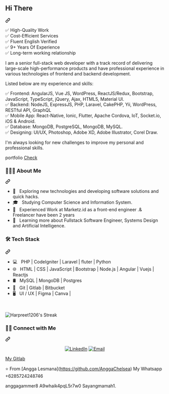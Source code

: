 <article class="markdown-body entry-content container-lg f5" itemprop="text"><div class="markdown-heading" dir="auto"><h2 class="heading-element" dir="auto">Hi There</h2><a id="user-content-hallo-there" class="anchor" aria-label="Permalink: Hallo There" href="#hallo-there"><svg class="octicon octicon-link" viewBox="0 0 16 16" version="1.1" width="16" height="16" aria-hidden="true"><path d="m7.775 3.275 1.25-1.25a3.5 3.5 0 1 1 4.95 4.95l-2.5 2.5a3.5 3.5 0 0 1-4.95 0 .751.751 0 0 1 .018-1.042.751.751 0 0 1 1.042-.018 1.998 1.998 0 0 0 2.83 0l2.5-2.5a2.002 2.002 0 0 0-2.83-2.83l-1.25 1.25a.751.751 0 0 1-1.042-.018.751.751 0 0 1-.018-1.042Zm-4.69 9.64a1.998 1.998 0 0 0 2.83 0l1.25-1.25a.751.751 0 0 1 1.042.018.751.751 0 0 1 .018 1.042l-1.25 1.25a3.5 3.5 0 1 1-4.95-4.95l2.5-2.5a3.5 3.5 0 0 1 4.95 0 .751.751 0 0 1-.018 1.042.751.751 0 0 1-1.042.018 1.998 1.998 0 0 0-2.83 0l-2.5 2.5a1.998 1.998 0 0 0 0 2.83Z"></path></svg></a></div>
<p dir="auto">
✅ High-Quality Work<br/>
✅ Cost-Efficient Services<br/>
✅ Fluent English Verified<br/>
✅ 9+ Years Of Experience<br/>
✅ Long-term working relationship<br/>

I am a senior full-stack web developer with a track record of delivering large-scale high-performance products and have professional experience in various technologies of frontend and backend development.

Listed below are my experience and skills:

✅ Frontend: AngularJS, Vue JS, WordPress, ReactJS/Redux, Bootstrap, JavaScript, TypeScript, jQuery, Ajax, HTML5, Material UI.<br/>
✅ Backend: NodeJS, ExpressJS, PHP, Laravel, CakePHP, Yii, WordPress, RESTful API, GraphQL<br/>
✅ Mobile App: React-Native, Ionic, Flutter, Apache Cordova, IoT, Socket.io, iOS & Android.<br/>
✅ Database: MongoDB, PostgreSQL, MongoDB, MySQL.<br/>
✅ Designing: UI/UX, Photoshop, Adobe XD, Adobe Illustrator, Corel Draw.<br/>

I'm always looking for new challenges to improve my personal and professional skills.</p>
<p dir="auto"></p>
portfolio
<a href="https://portfolio-and-blog-vert.vercel.app/" rel="nofollow">Check</a>
<div class="markdown-heading" dir="auto"><h3 class="heading-element" dir="auto"> 👨🏻&zwj;💻 About Me </h3><a id="user-content---about-me-" class="anchor" aria-label="Permalink:  👨🏻&zwj;💻 About Me " href="#--about-me-"><svg class="octicon octicon-link" viewBox="0 0 16 16" version="1.1" width="16" height="16" aria-hidden="true"><path d="m7.775 3.275 1.25-1.25a3.5 3.5 0 1 1 4.95 4.95l-2.5 2.5a3.5 3.5 0 0 1-4.95 0 .751.751 0 0 1 .018-1.042.751.751 0 0 1 1.042-.018 1.998 1.998 0 0 0 2.83 0l2.5-2.5a2.002 2.002 0 0 0-2.83-2.83l-1.25 1.25a.751.751 0 0 1-1.042-.018.751.751 0 0 1-.018-1.042Zm-4.69 9.64a1.998 1.998 0 0 0 2.83 0l1.25-1.25a.751.751 0 0 1 1.042.018.751.751 0 0 1 .018 1.042l-1.25 1.25a3.5 3.5 0 1 1-4.95-4.95l2.5-2.5a3.5 3.5 0 0 1 4.95 0 .751.751 0 0 1-.018 1.042.751.751 0 0 1-1.042.018 1.998 1.998 0 0 0-2.83 0l-2.5 2.5a1.998 1.998 0 0 0 0 2.83Z"></path></svg></a></div>
<ul dir="auto">
<li>🤔 &nbsp; Exploring new technologies and developing software solutions and quick hacks.</li>
<li>🎓 &nbsp; Studying Computer Science and Information System.</li>
<li>💼 &nbsp; Experienced Work at Marketz.id as a front-end engineer .&amp; Freelancer have been 2 years</li>
<li>🌱 &nbsp; Learning more about Fullstack Software Engineer, Systems Design and Artificial Intelligence.</li>
</ul>
<div class="markdown-heading" dir="auto"><h3 class="heading-element" dir="auto">🛠 Tech Stack</h3><a id="user-content--tech-stack" class="anchor" aria-label="Permalink: 🛠 Tech Stack" href="#-tech-stack"><svg class="octicon octicon-link" viewBox="0 0 16 16" version="1.1" width="16" height="16" aria-hidden="true"><path d="m7.775 3.275 1.25-1.25a3.5 3.5 0 1 1 4.95 4.95l-2.5 2.5a3.5 3.5 0 0 1-4.95 0 .751.751 0 0 1 .018-1.042.751.751 0 0 1 1.042-.018 1.998 1.998 0 0 0 2.83 0l2.5-2.5a2.002 2.002 0 0 0-2.83-2.83l-1.25 1.25a.751.751 0 0 1-1.042-.018.751.751 0 0 1-.018-1.042Zm-4.69 9.64a1.998 1.998 0 0 0 2.83 0l1.25-1.25a.751.751 0 0 1 1.042.018.751.751 0 0 1 .018 1.042l-1.25 1.25a3.5 3.5 0 1 1-4.95-4.95l2.5-2.5a3.5 3.5 0 0 1 4.95 0 .751.751 0 0 1-.018 1.042.751.751 0 0 1-1.042.018 1.998 1.998 0 0 0-2.83 0l-2.5 2.5a1.998 1.998 0 0 0 0 2.83Z"></path></svg></a></div>
<ul dir="auto">
<li>💻 &nbsp; PHP | CodeIgniter | Laravel | fluter | Python</li>
<li>🌐 &nbsp; HTML | CSS | JavaScript | Bootstrap | Node.js | Angular | Vuejs | Reactjs</li>
<li>🛢 &nbsp; MySQL | MongoDB | Postgres</li>
<li>🔧 &nbsp; Git | Gitlab | Bitbucket</li>
<li>🖥 &nbsp; UI / UX | Figma | Canva |</li>
</ul>
<br>

![Harpreet1206's Streak](https://github-readme-streak-stats.herokuapp.com/?user=Harpreet1206&theme=vue-dark&hide_border=true)

<div class="markdown-heading" dir="auto"><h3 class="heading-element" dir="auto"> 🤝🏻 Connect with Me </h3><a id="user-content---connect-with-me-" class="anchor" aria-label="Permalink:  🤝🏻 Connect with Me " href="#--connect-with-me-"><svg class="octicon octicon-link" viewBox="0 0 16 16" version="1.1" width="16" height="16" aria-hidden="true"><path d="m7.775 3.275 1.25-1.25a3.5 3.5 0 1 1 4.95 4.95l-2.5 2.5a3.5 3.5 0 0 1-4.95 0 .751.751 0 0 1 .018-1.042.751.751 0 0 1 1.042-.018 1.998 1.998 0 0 0 2.83 0l2.5-2.5a2.002 2.002 0 0 0-2.83-2.83l-1.25 1.25a.751.751 0 0 1-1.042-.018.751.751 0 0 1-.018-1.042Zm-4.69 9.64a1.998 1.998 0 0 0 2.83 0l1.25-1.25a.751.751 0 0 1 1.042.018.751.751 0 0 1 .018 1.042l-1.25 1.25a3.5 3.5 0 1 1-4.95-4.95l2.5-2.5a3.5 3.5 0 0 1 4.95 0 .751.751 0 0 1-.018 1.042.751.751 0 0 1-1.042.018 1.998 1.998 0 0 0-2.83 0l-2.5 2.5a1.998 1.998 0 0 0 0 2.83Z"></path></svg></a></div>
<p align="center" dir="auto">
<a href="https://www.linkedin.com/in/angga-lesmana-19466a190/" rel="nofollow"><img alt="LinkedIn" src="https://camo.githubusercontent.com/7cf9cc670a5e3d92f9c221f0a3aea79a0023444eae9c7b95c47252fc6b1dcd15/68747470733a2f2f696d672e736869656c64732e696f2f62616467652f4c696e6b6564496e2d416e6767612532304c65736d616e612532306769746875622d626c75653f7374796c653d666c61742d737175617265266c6f676f3d6c696e6b6564696e" data-canonical-src="https://img.shields.io/badge/LinkedIn-Angga%20Lesmana%20github-blue?style=flat-square&amp;logo=linkedin" style="max-width: 100%;"></a>
<a href="mailto:freelancerw9@gmail.com"><img alt="Email" src="https://camo.githubusercontent.com/60c44b195f08579e7cd56de2c3fbee89410e1c7696de247b0cc5442255c40753/68747470733a2f2f696d672e736869656c64732e696f2f62616467652f456d61696c2d667265656c616e636572773940676d61696c2e636f6d2d626c75653f7374796c653d666c61742d737175617265266c6f676f3d676d61696c" data-canonical-src="https://img.shields.io/badge/Email-freelancerw9@gmail.com-blue?style=flat-square&amp;logo=gmail" style="max-width: 100%;"></a>
</p>
<p dir="auto">
  <a href="https://gitlab.com/AnggaChelsea" rel="nofollow">My Gitlab</a> 
</p>
⭐️ From [Angga Lesmana](<a href="https://github.com/AnggaChelsea">https://github.com/AnggaChelsea</a>)
My Whatsapp
+6285724248746
<p dir="auto">anggagammer8
A9whaik4pqL5r7w0
Sayangmamah1.</p>
</article>
